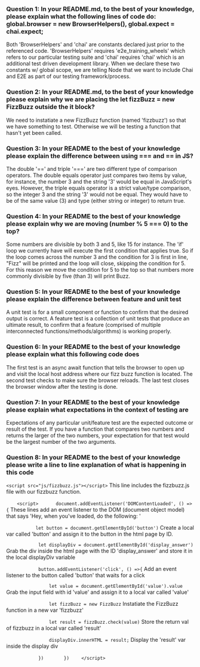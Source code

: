 ### Question 1: In your README.md, to the best of your knowledge, please explain what the following lines of code do: global.browser = new BrowserHelpers(), global.expect = chai.expect;

Both 'BrowserHelpers' and 'chai' are constants declared just prior to the referenced code.  'BrowserHelpers' requires 'e2e_training_wheels' which refers to our particular testing suite and 'chai' requires 'chai' which is an additional test driven development library.  When we declare these two constants w/ global scope, we are telling Node that we want to include Chai and E2E as part of our testing framework/process.

### Question 2: In your README.md, to the best of your knowledge please explain why we are placing the let fizzBuzz = new FizzBuzz outside the it block?

We need to instatiate a new FizzBuzz function (named 'fizzbuzz') so that we have something to test.  Otherwise we will be testing a function that hasn't yet been called.

### Question 3: In your README to the best of your knowledge please explain the difference between using === and == in JS?

The double '==' and triple '===' are two different type of comparison operators.  The double equals operator just compares two items by value, for instance, the number 3 and the string '3' would be equal in JavaScript's eyes.  However, the triple equals operator is a strict value/type comparison, so the integer 3 and the string '3' would not be equal.  They would have to be of the same value (3) and type (either string or integer) to return true.

### Question 4: In your README to the best of your knowledge please explain why we are moving (number % 5 === 0) to the top?

Some numbers are divisible by both 3 and 5, like 15 for instance.  The 'if' loop we currently have will execute the first condition that applies true.  So if the loop comes across the number 3 and the condition for 3 is first in line, "Fizz" will be printed and the loop will close, skipping the condition for 5.  For this reason we move the condition for 5 to the top so that numbers more commonly divisible by five (than 3) will print Buzz.

### Question 5: In your README to the best of your knowledge please explain the difference between feature and unit test

A unit test is for a small component or function to confirm that the desired output is correct.  A feature test is a collection of unit tests that produce an ultimate result, to confirm that a feature (comprised of multiple interconnected functions/methods/algorithms) is working properly.

### Question 6: In your README to the best of your knowledge please explain what this following code does

The first test is an async await function that tells the browser to open up and visit the local host address where our fizz buzz function is located.  The second test checks to make sure the browser reloads.  The last test closes the browser window after the testing is done.

### Question 7: In your README to the best of your knowledge please explain what expectations in the context of testing are

Expectations of any particular unit/feature test are the expected outcome or result of the test. If you have a function that compares two numbers and returns the larger of the two numbers, your expectation for that test would be the largest number of the two arguments.

### Question 8: In your README to the best of your knowledge please write a line to line explanation of what is happening in this code

```<script src="js/fizzbuzz.js"></script>```
This line includes the fizzbuzz.js file with our fizzbuzz function.

```    <script>```
```       document.addEventListener('DOMContentLoaded', () => { ```
These lines add an event listener to the DOM (document object model) that says 'Hey, when you've loaded, do the following: '

```            let button = document.getElementById('button') ```
Create a local var called 'button' and assign it to the button in the html page by ID.

```            let displayDiv = document.getElementById('display_answer')```
Grab the div inside the html page with the ID 'display_answer' and store it in the local displayDiv variable

```            button.addEventListener('click', () =>{```
Add an event listener to the button called 'button' that waits for a click

```                let value = document.getElementById('value').value```
Grab the input field with id 'value' and assign it to a local var called 'value'

```                let fizzBuzz = new FizzBuzz```
Instatiate the FizzBuzz function in a new var 'fizzbuzz'

```                let result = fizzBuzz.check(value)```
Store the return val of fizzbuzz in a local var called 'result'

```                displayDiv.innerHTML = result;```
Display the 'result' var inside the display div

```            })```
 ```       })```
```    </script>```
